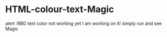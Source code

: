 # HTML-colour-text-Magic
alert :RBG text color not working yet I am working on it!
simply run and see Magic

